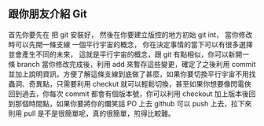## 跟你朋友介紹 Git

首先你要先在 把 git 安裝好，
然後在你要建立版控的地方初始 git int，
當你修改時可以先開一條支線 一個平行宇宙的概念，
你在決定事情的當下可以有很多選擇並會產生不同的未來，
這就是平行宇宙的概念，跟 git 有點相似，你可以新開一條 branch
當你修改完成後，利用 add 來暫存這些變更，確定了之後利用 commit 並加上說明資訊，方便了解這條支線到底做了甚麼，如果你要切換平行宇宙不用找蟲洞、奇異點，只需要利用 checkut 就可以輕鬆切換，甚至如果你想要像閃電俠回到過去，你每次 commit 都會有個版本號，你可以利用 checkout 加上版本後回到那個時間點，如果你要將你的爛笑話 PO 上去 github 可以 push 上去，拉下來則用 pull 是不是很簡單呢，真的很簡單，煎得比較難。